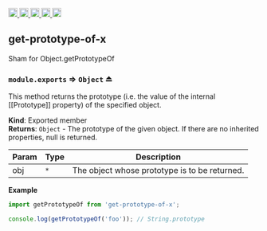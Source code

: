 <a href="https://travis-ci.org/Xotic750/get-prototype-of-x"
  title="Travis status">
<img
  src="https://travis-ci.org/Xotic750/get-prototype-of-x.svg?branch=master"
  alt="Travis status" height="18">
</a>
<a href="https://david-dm.org/Xotic750/get-prototype-of-x"
  title="Dependency status">
<img src="https://david-dm.org/Xotic750/get-prototype-of-x/status.svg"
  alt="Dependency status" height="18"/>
</a>
<a
  href="https://david-dm.org/Xotic750/get-prototype-of-x?type=dev"
  title="devDependency status">
<img src="https://david-dm.org/Xotic750/get-prototype-of-x/dev-status.svg"
  alt="devDependency status" height="18"/>
</a>
<a href="https://badge.fury.io/js/get-prototype-of-x"
  title="npm version">
<img src="https://badge.fury.io/js/get-prototype-of-x.svg"
  alt="npm version" height="18">
</a>
<a href="https://www.jsdelivr.com/package/npm/get-prototype-of-x"
  title="jsDelivr hits">
<img src="https://data.jsdelivr.com/v1/package/npm/get-prototype-of-x/badge?style=rounded"
  alt="jsDelivr hits" height="18">
</a>

<a name="module_get-prototype-of-x"></a>

## get-prototype-of-x

Sham for Object.getPrototypeOf

<a name="exp_module_get-prototype-of-x--module.exports"></a>

### `module.exports` ⇒ <code>Object</code> ⏏

This method returns the prototype (i.e. the value of the internal [[Prototype]] property)
of the specified object.

**Kind**: Exported member  
**Returns**: <code>Object</code> - The prototype of the given object. If there are no inherited properties, null is returned.

| Param | Type            | Description                                   |
| ----- | --------------- | --------------------------------------------- |
| obj   | <code>\*</code> | The object whose prototype is to be returned. |

**Example**

```js
import getPrototypeOf from 'get-prototype-of-x';

console.log(getPrototypeOf('foo')); // String.prototype
```
